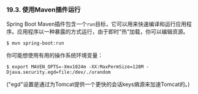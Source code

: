 ### 19.3. 使用Maven插件运行

Spring Boot Maven插件包含一个`run`目标，它可以用来快速编译和运行应用程序。应用程序以一种暴露的方式运行，由于即时"热"加载，你可以编辑资源。
```shell
$ mvn spring-boot:run
```
你可能想使用有用的操作系统环境变量：
```shell
$ export MAVEN_OPTS=-Xmx1024m -XX:MaxPermSize=128M -Djava.security.egd=file:/dev/./urandom
```
("egd"设置是通过为Tomcat提供一个更快的会话keys熵源来加速Tomcat的。)
